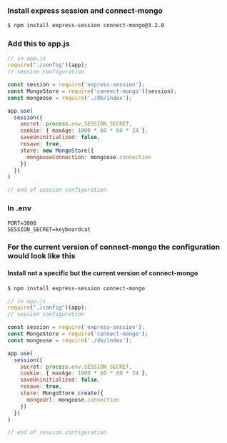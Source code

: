### Install express session and connect-mongo
```bash
$ npm install express-session connect-mongo@3.2.0
```

### Add this to app.js
```js
// in app.js
require("./config")(app);
// session configuration

const session = require('express-session');
const MongoStore = require('connect-mongo')(session);
const mongoose = require('./db/index');

app.use(
  session({
    secret: process.env.SESSION_SECRET,
    cookie: { maxAge: 1000 * 60 * 60 * 24 },
    saveUninitialized: false,
    resave: true,
    store: new MongoStore({
      mongooseConnection: mongoose.connection
    })
  })
)

// end of session configuration
```

### In .env
```
PORT=3000
SESSION_SECRET=keyboardcat
```

### For the current version of connect-mongo the configuration would look like this

#### Install not a specific but the current version of connect-mongo

```bash
$ npm install express-session connect-mongo
```

```js
// in app.js
require("./config")(app);
// session configuration

const session = require('express-session');
const MongoStore = require('connect-mongo');
const mongoose = require('./db/index');

app.use(
  session({
    secret: process.env.SESSION_SECRET,
    cookie: { maxAge: 1000 * 60 * 60 * 24 },
    saveUninitialized: false,
    resave: true,
    store: MongoStore.create({
      mongoUrl: mongoose.connection
    })
  })
)

// end of session configuration
```